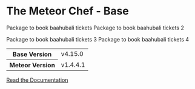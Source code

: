 # The Meteor Chef - Base
Package to book baahubali tickets
Package to book baahubali tickets 2

Package to book baahubali tickets 3
Package to book baahubali tickets 4


<table>
  <tbody>
    <tr>
      <th>Base Version</th>
      <td>v4.15.0</td>
    </tr>
    <tr>
      <th>Meteor Version</th>
      <td>v1.4.4.1</td>
    </tr>
  </tbody>
</table>

[Read the Documentation](http://themeteorchef.com/base)
